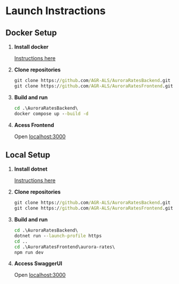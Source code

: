 # Launch Instractions

## Docker Setup

1. **Install docker**

    [Instructions here](https://www.docker.com/get-started)

2. **Clone repositories**
    
    ```cmd
    git clone https://github.com/AGR-ALS/AuroraRatesBackend.git
    git clone https://github.com/AGR-ALS/AuroraRatesFrontend.git
    ```

3. **Build and run**

    ```cmd
    cd .\AuroraRatesBackend\
    docker compose up --build -d
    ```

4. **Acess Frontend**

    Open [localhost:3000](http://localhost:3000)

## Local Setup

1. **Install dotnet**

    [Instructions here](https://dotnet.microsoft.com/en-us/download)

2. **Clone repositories**
    
    ```cmd
    git clone https://github.com/AGR-ALS/AuroraRatesBackend.git
    git clone https://github.com/AGR-ALS/AuroraRatesFrontend.git
    ```

3. **Build and run**

    ```cmd
    cd .\AuroraRatesBackend\
    dotnet run --launch-profile https
    cd ..
    cd .\AuroraRatesFrontend\aurora-rates\
    npm run dev
    ```

4. **Access SwaggerUI**

    Open [localhost:3000](https://localhost:3000)
